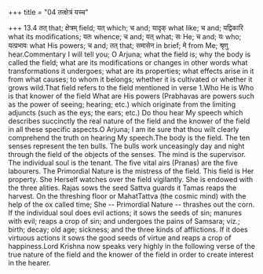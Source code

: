 +++
title = "04 तत्क्षेत्रं यच्च"

+++
13.4 तत् that; क्षेत्रम् field; यत् which; च and; यादृक् what like; च
and; यद्विकारि what its modifications; यतः whence; च and; यत् what; सः
He; च and; यः who; यत्प्रभावः what His powers; च and; तत् that; समासेन
in brief; मे from Me; श्रृणु hear.Commentary I will tell you; O Arjuna;
what the field is; why the body is called the field; what are its
modifications or changes in other words what transformations it
undergoes; what are its properties; what effects arise in it from what
causes; to whom it belongs; whether it is cultivated or whether it grows
wild.That field refers to the field mentioned in verse 1.Who He is Who
is that knower of the field What are His powers (Prabhavas are powers
such as the power of seeing; hearing; etc.) which originate from the
limiting adjuncts (such as the eys; the ears; etc.) Do thou hear My
speech which describes succinctly the real nature of the field and the
knower of the field in all these specific aspects.O Arjuna; I am ite
sure that thou wilt clearly comprehend the truth on hearing My
speech.The body is the field. The ten senses represent the ten bulls.
The bulls work unceasingly day and night through the field of the
objects of the senses. The mind is the supervisor. The individual soul
is the tenant. The five vital airs (Pranas) are the five labourers. The
Primordial Nature is the mistress of the field. This field is Her
property. She Herself watches over the field vigilantly. She is endowed
with the three alities. Rajas sows the seed Sattva guards it Tamas reaps
the harvest. On the threshing floor or MahatTattva (the cosmic mind)
with the help of the ox called time; She -- Primordial Nature --
thrashes out the corn. If the individual soul does evil actions; it sows
the seeds of sin; manures with evil; reaps a crop of sin; and undergoes
the pains of Samsara; viz.; birth; decay; old age; sickness; and the
three kinds of afflictions. If it does virtuous actions it sows the good
seeds of virtue and reaps a crop of happiness.Lord Krishna now speaks
very highly in the following verse of the true nature of the field and
the knower of the field in order to create interest in the hearer.
